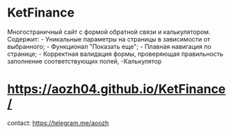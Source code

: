 # KetFinance
Многостраничный сайт с формой обратной связи и калькулятором. Содержит: - Уникальные параметры на страницы в зависимости от выбранного; - Функционал "Показать еще"; - Плавная навигация по странице; - Корректная валидация формы, проверяющая правильность заполнение соответствующих полей, -Калькулятор

# https://aozh04.github.io/KetFinance/
contact: https://telegram.me/aoozh
